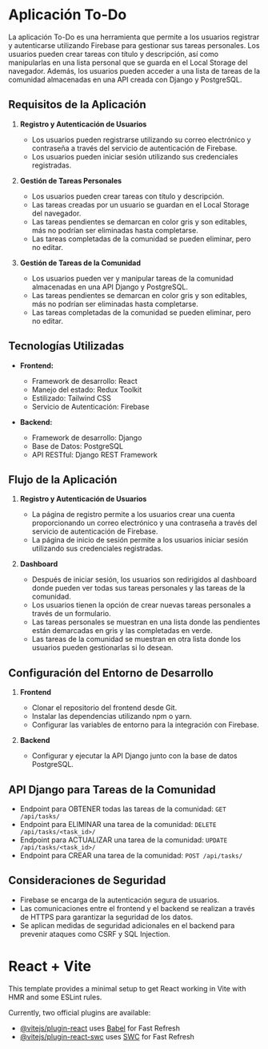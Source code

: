 # Aplicación To-Do

La aplicación To-Do es una herramienta que permite a los usuarios registrar y autenticarse utilizando Firebase para gestionar sus tareas personales. Los usuarios pueden crear tareas con título y descripción, así como manipularlas en una lista personal que se guarda en el Local Storage del navegador. Además, los usuarios pueden acceder a una lista de tareas de la comunidad almacenadas en una API creada con Django y PostgreSQL.

## Requisitos de la Aplicación

1. **Registro y Autenticación de Usuarios**
   - Los usuarios pueden registrarse utilizando su correo electrónico y contraseña a través del servicio de autenticación de Firebase.
   - Los usuarios pueden iniciar sesión utilizando sus credenciales registradas.

2. **Gestión de Tareas Personales**
   - Los usuarios pueden crear tareas con título y descripción.
   - Las tareas creadas por un usuario se guardan en el Local Storage del navegador.
   - Las tareas pendientes se demarcan en color gris y son editables, más no podrían ser eliminadas hasta completarse.
   - Las tareas completadas de la comunidad se pueden eliminar, pero no editar.

3. **Gestión de Tareas de la Comunidad**
   - Los usuarios pueden ver y manipular tareas de la comunidad almacenadas en una API Django y PostgreSQL.
   - Las tareas pendientes se demarcan en color gris y son editables, más no podrían ser eliminadas hasta completarse.
   - Las tareas completadas de la comunidad se pueden eliminar, pero no editar.

## Tecnologías Utilizadas

- **Frontend:**
  - Framework de desarrollo: React
  - Manejo del estado: Redux Toolkit
  - Estilizado: Tailwind CSS
  - Servicio de Autenticación: Firebase

- **Backend:**
  - Framework de desarrollo: Django
  - Base de Datos: PostgreSQL
  - API RESTful: Django REST Framework

## Flujo de la Aplicación

1. **Registro y Autenticación de Usuarios**
   - La página de registro permite a los usuarios crear una cuenta proporcionando un correo electrónico y una contraseña a través del servicio de autenticación de Firebase.
   - La página de inicio de sesión permite a los usuarios iniciar sesión utilizando sus credenciales registradas.

2. **Dashboard**
   - Después de iniciar sesión, los usuarios son redirigidos al dashboard donde pueden ver todas sus tareas personales y las tareas de la comunidad.
   - Los usuarios tienen la opción de crear nuevas tareas personales a través de un formulario.
   - Las tareas personales se muestran en una lista donde las pendientes están demarcadas en gris y las completadas en verde.
   - Las tareas de la comunidad se muestran en otra lista donde los usuarios pueden gestionarlas si lo desean.

## Configuración del Entorno de Desarrollo

1. **Frontend**
   - Clonar el repositorio del frontend desde Git.
   - Instalar las dependencias utilizando npm o yarn.
   - Configurar las variables de entorno para la integración con Firebase.

2. **Backend**
   - Configurar y ejecutar la API Django junto con la base de datos PostgreSQL.

## API Django para Tareas de la Comunidad

- Endpoint para OBTENER todas las tareas de la comunidad: `GET /api/tasks/`
- Endpoint para ELIMINAR una tarea de la comunidad: `DELETE /api/tasks/<task_id>/`
- Endpoint para ACTUALIZAR una tarea de la comunidad: `UPDATE /api/tasks/<task_id>/`
- Endpoint para CREAR una tarea de la comunidad: `POST /api/tasks/`

## Consideraciones de Seguridad

- Firebase se encarga de la autenticación segura de usuarios.
- Las comunicaciones entre el frontend y el backend se realizan a través de HTTPS para garantizar la seguridad de los datos.
- Se aplican medidas de seguridad adicionales en el backend para prevenir ataques como CSRF y SQL Injection.




# React + Vite

This template provides a minimal setup to get React working in Vite with HMR and some ESLint rules.

Currently, two official plugins are available:

- [@vitejs/plugin-react](https://github.com/vitejs/vite-plugin-react/blob/main/packages/plugin-react/README.md) uses [Babel](https://babeljs.io/) for Fast Refresh
- [@vitejs/plugin-react-swc](https://github.com/vitejs/vite-plugin-react-swc) uses [SWC](https://swc.rs/) for Fast Refresh



